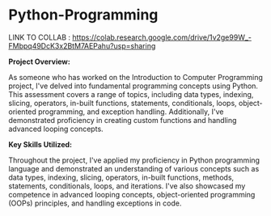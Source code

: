 # Python-Programming
LINK TO COLLAB : https://colab.research.google.com/drive/1v2ge99W_-FMbpq49DcK3x2BtM7AEPahu?usp=sharing

**Project Overview:**

As someone who has worked on the Introduction to Computer Programming project, I've delved into fundamental programming concepts using Python. This assessment covers a range of topics, including data types, indexing, slicing, operators, in-built functions, statements, conditionals, loops, object-oriented programming, and exception handling. Additionally, I've demonstrated proficiency in creating custom functions and handling advanced looping concepts.

**Key Skills Utilized:**

Throughout the project, I've applied my proficiency in Python programming language and demonstrated an understanding of various concepts such as data types, indexing, slicing, operators, in-built functions, methods, statements, conditionals, loops, and iterations. I've also showcased my competence in advanced looping concepts, object-oriented programming (OOPs) principles, and handling exceptions in code.
